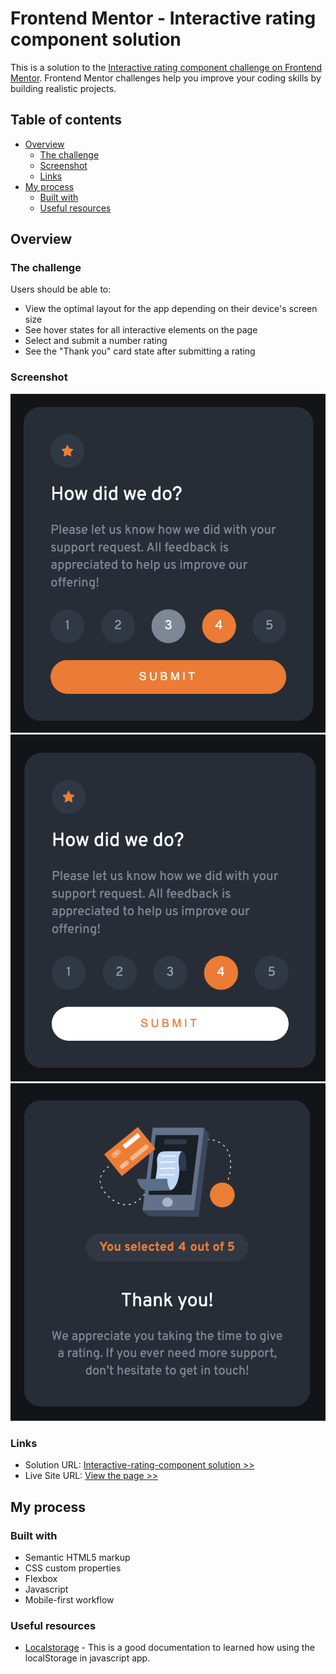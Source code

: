 # Frontend Mentor - Interactive rating component solution

This is a solution to the [Interactive rating component challenge on Frontend Mentor](https://www.frontendmentor.io/challenges/interactive-rating-component-koxpeBUmI). Frontend Mentor challenges help you improve your coding skills by building realistic projects. 

## Table of contents

- [Overview](#overview)
  - [The challenge](#the-challenge)
  - [Screenshot](#screenshot)
  - [Links](#links)
- [My process](#my-process)
  - [Built with](#built-with)
  - [Useful resources](#useful-resources)


## Overview

### The challenge

Users should be able to:

- View the optimal layout for the app depending on their device's screen size
- See hover states for all interactive elements on the page
- Select and submit a number rating
- See the "Thank you" card state after submitting a rating

### Screenshot

![](./screenshot1.jpg)
![](./screenshot2.jpg)
![](./screenshot3.jpg)


### Links

- Solution URL: [Interactive-rating-component solution >>](https://github.com/Jeremy-96/interactive-rating-component)
- Live Site URL: [View the page >>](https://jeremy-96.github.io/interactive-rating-component/)

## My process

### Built with

- Semantic HTML5 markup
- CSS custom properties
- Flexbox
- Javascript
- Mobile-first workflow

### Useful resources

- [Localstorage](https://developer.mozilla.org/fr/docs/Web/API/Window/localStorage) - This is a good documentation to learned how using the localStorage in javascript app.


